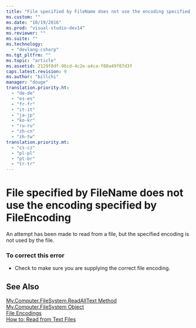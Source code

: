 ```yaml
---
title: "File specified by FileName does not use the encoding specified by FileEncoding"
ms.custom: ""
ms.date: "10/19/2016"
ms.prod: "visual-studio-dev14"
ms.reviewer: ""
ms.suite: ""
ms.technology: 
  - "devlang-csharp"
ms.tgt_pltfrm: ""
ms.topic: "article"
ms.assetid: 2129f8df-96cd-4c2e-a4ca-f08a49f07d3f
caps.latest.revision: 9
ms.author: "billchi"
manager: "douge"
translation.priority.ht: 
  - "de-de"
  - "es-es"
  - "fr-fr"
  - "it-it"
  - "ja-jp"
  - "ko-kr"
  - "ru-ru"
  - "zh-cn"
  - "zh-tw"
translation.priority.mt: 
  - "cs-cz"
  - "pl-pl"
  - "pt-br"
  - "tr-tr"
---
```

# File specified by FileName does not use the encoding specified by FileEncoding
An attempt has been made to read from a file, but the specified encoding is not used by the file.  
  
### To correct this error  
  
-   Check to make sure you are supplying the correct file encoding.  
  
## See Also  
 [My.Computer.FileSystem.ReadAllText Method](http://msdn.microsoft.com/en-us/3a7ac8be-fb1d-4087-bc65-167d6754d57f)   
 [My.Computer.FileSystem Object](../Topic/My.Computer.FileSystem%20Object.md)   
 [File Encodings](../Topic/File%20Encodings%20\(Visual%20Basic\).md)   
 [How to: Read from Text Files](../Topic/How%20to:%20Read%20From%20Text%20Files%20in%20Visual%20Basic.md)